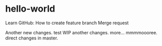 # hello-world
Learn GitHub:
How to create feature branch
Merge request

Another new changes.
test WIP
another changes.
more...
mmmmoooree.
direct changes in master.

